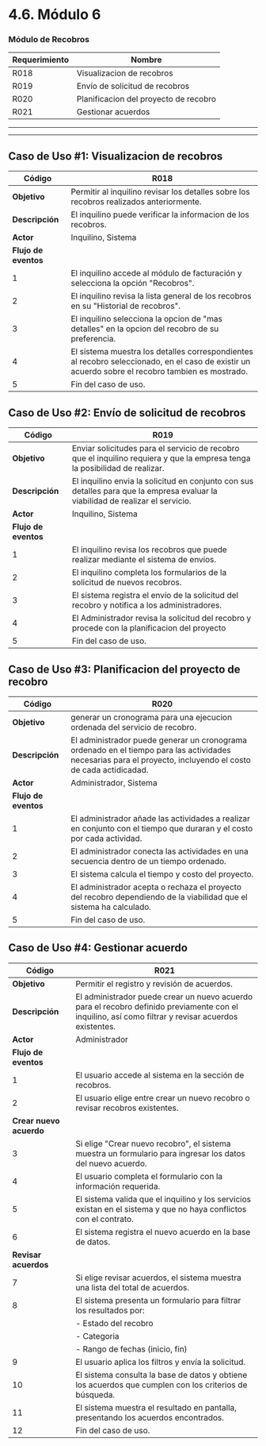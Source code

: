 # 4.6. Módulo 6

### Módulo de Recobros

| Requerimiento | Nombre |
|---|---|
| R018 | Visualizacion de recobros|
| R019 | Envío de solicitud de recobros | 
| R020 | Planificacion del proyecto de recobro |
| R021 | Gestionar acuerdos |


---

---

## **Caso de Uso #1: Visualizacion de recobros**

| Código | R018 |
|---|---|
| **Objetivo** | Permitir al inquilino revisar los detalles sobre los recobros realizados anteriormente. |
| **Descripción** | El inquilino puede verificar la informacion de los recobros. |
| **Actor** | Inquilino, Sistema |
| **Flujo de eventos** |
| 1 | El inquilino accede al módulo de facturación y selecciona la opción "Recobros". |
| 2 | El inquilino revisa la lista general  de los recobros en su "Historial de recobros". |
| 3 | El inquilino selecciona la opcion de "mas detalles" en la opcion del recobro de su preferencia. |
| 4 | El sistema muestra los detalles correspondientes al recobro seleccionado, en el caso de existir un acuerdo sobre el recobro tambien es mostrado. |
| 5 | Fin del caso de uso. |

## **Caso de Uso #2: Envío de solicitud de recobros**

| Código | R019 |
|---|---|
| **Objetivo** | Enviar solicitudes para el servicio de recobro que el inquilino requiera y que la empresa tenga la posibilidad de realizar. |
| **Descripción** | El inquilino envia la solicitud en conjunto con sus detalles para que la empresa evaluar la viabilidad de realizar el servicio. |
| **Actor** | Inquilino, Sistema |
| **Flujo de eventos** |
| 1 | El inquilino revisa los recobros que puede realizar mediante el sistema de envios. |
| 2 | El inquilino completa los formularios de la solicitud de nuevos recobros. |
| 3 | El sistema registra el envío de la solicitud del recobro y notifica a los administradores. |
| 4 | El Administrador revisa la solicitud del recobro y procede con la planificacion del proyecto|
| 5 | Fin del caso de uso. |

## **Caso de Uso #3: Planificacion del proyecto de recobro**

| Código | R020 |
|---|---|
| **Objetivo** | generar un cronograma para una ejecucion ordenada del servicio de recobro. |
| **Descripción** | El administrador puede generar un cronograma ordenado  en el tiempo para las actividades necesarias para el proyecto, incluyendo el costo de cada actidicadad. |
| **Actor** | Administrador, Sistema |
| **Flujo de eventos** |
| 1 | El administrador añade las actividades a realizar en conjunto con el tiempo que duraran y el costo por cada actividad. |
| 2 | El administrador conecta las actividades en una secuencia dentro de un tiempo ordenado. |
| 3 | El sistema calcula el tiempo y costo del proyecto. |
| 4 | El administrador acepta o rechaza el proyecto del recobro dependiendo de la viabilidad que el sistema ha calculado. |
| 5 | Fin del caso de uso. |

## **Caso de Uso #4: Gestionar acuerdo**
| Código | R021 |
|---|---|
| **Objetivo** | Permitir el registro y revisión de acuerdos. |
| **Descripción** | El administrador puede crear un nuevo acuerdo para el recobro definido previamente con el inquilino, así como filtrar y revisar acuerdos existentes. |
| **Actor** | Administrador |
| **Flujo de eventos** |
| 1 | El usuario accede al sistema en la sección de recobros. |
| 2 | El usuario elige entre crear un nuevo recobro o revisar recobros existentes. |
| **Crear nuevo acuerdo** |  |
| 3 | Si elige "Crear nuevo recobro", el sistema muestra un formulario para ingresar los datos del nuevo acuerdo. |
| 4 | El usuario completa el formulario con la información requerida. |
| 5 | El sistema valida que el inquilino y los servicios existan en el sistema y que no haya conflictos con el contrato. |
| 6 | El sistema registra el nuevo acuerdo en la base de datos. |
| **Revisar acuerdos** |  |
| 7 | Si elige revisar acuerdos, el sistema muestra una lista del total de acuerdos. |
| 8 | El sistema presenta un formulario para filtrar los resultados por: |
|   | - Estado del recobro |
|   | - Categoria |
|   | - Rango de fechas (inicio, fin) |
| 9 | El usuario aplica los filtros y envía la solicitud. |
| 10 | El sistema consulta la base de datos y obtiene los acuerdos que cumplen con los criterios de búsqueda. |
| 11 | El sistema muestra el resultado en pantalla, presentando los acuerdos encontrados. |
| 12 | Fin del caso de uso. |

